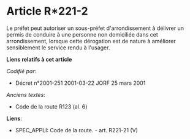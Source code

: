 # Article R*221-2

Le préfet peut autoriser un sous-préfet d'arrondissement à délivrer un permis de conduire à une personne non domiciliée dans
cet arrondissement, lorsque cette dérogation est de nature à améliorer sensiblement le service rendu à l'usager.

**Liens relatifs à cet article**

_Codifié par_:

  - Décret n°2001-251 2001-03-22 JORF 25 mars 2001

_Anciens textes_:

  - Code de la route R123 (al. 6)

**Liens**:

  - SPEC_APPLI: Code de la route. - art. R221-21 (V)
